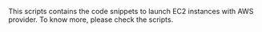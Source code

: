 This scripts contains the code snippets to launch EC2 instances with AWS provider. To know more, please check the scripts.

